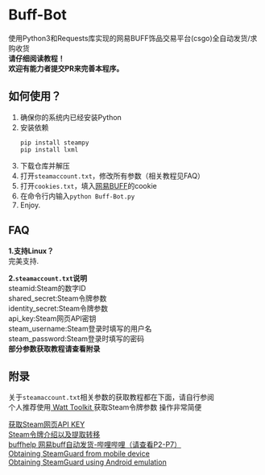 # Buff-Bot
使用Python3和Requests库实现的网易BUFF饰品交易平台(csgo)全自动发货/求购收货  
**请仔细阅读教程！**  
**欢迎有能力者提交PR来完善本程序。**  

## 如何使用？
1. 确保你的系统内已经安装Python  
2. 安装依赖
    ```
    pip install steampy
    pip install lxml
    ```
3. 下载仓库并解压 
4. 打开`steamaccount.txt`，修改所有参数（相关教程见FAQ）
5. 打开`cookies.txt`，填入[网易BUFF](https://buff.163.com)的cookie
6. 在命令行内输入```python Buff-Bot.py```
7. Enjoy.
## FAQ
**1.支持Linux？**  
完美支持.

**2.`steamaccount.txt`说明**  
steamid:Steam的数字ID  
shared_secret:Steam令牌参数  
identity_secret:Steam令牌参数  
api_key:Steam网页API密钥  
steam_username:Steam登录时填写的用户名  
steam_password:Steam登录时填写的密码  
**部分参数获取教程请查看附录**

## 附录
关于`steamaccount.txt`相关参数的获取教程都在下面，请自行参阅  
个人推荐使用[ Watt Toolkit ](https://github.com/BeyondDimension/SteamTools)获取Steam令牌参数 操作非常简便

[获取Steam网页API KEY](http://steamcommunity.com/dev/apikey)   
[Steam令牌介绍以及提取转移](https://steam.red/blog/archives/Steamguard.html)  
[buffhelp 网易buff自动发货-哔哩哔哩（请查看P2-P7）](https://www.bilibili.com/video/BV1DT4y1P7Dx)  
[Obtaining SteamGuard from mobile device]( https://github.com/SteamTimeIdler/stidler/wiki/Getting-your-%27shared_secret%27-code-for-use-with-Auto-Restarter-on-Mobile-Authentication )  
[Obtaining SteamGuard using Android emulation]( https://github.com/codepath/android_guides/wiki/Genymotion-2.0-Emulators-with-Google-Play-support)
